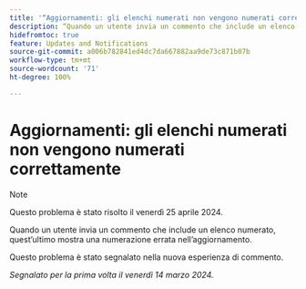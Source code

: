 ```yaml
---
title: '“Aggiornamenti: gli elenchi numerati non vengono numerati correttamente”'
description: “Quando un utente invia un commento che include un elenco numerato, nell’aggiornamento quest’ultimo mostra una numerazione errata.
hidefromtoc: true
feature: Updates and Notifications
source-git-commit: a006b782841ed4dc7da667882aa9de73c871b07b
workflow-type: tm+mt
source-wordcount: '71'
ht-degree: 100%

---
```



# Aggiornamenti: gli elenchi numerati non vengono numerati correttamente

>[!NOTE]
>
>Questo problema è stato risolto il venerdì 25 aprile 2024.

Quando un utente invia un commento che include un elenco numerato, quest’ultimo mostra una numerazione errata nell’aggiornamento.

Questo problema è stato segnalato nella nuova esperienza di commento.

_Segnalato per la prima volta il venerdì 14 marzo 2024._
